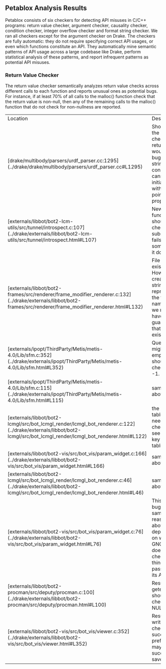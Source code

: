 ## Petablox Analysis Results

Petablox consists of six checkers for detecting API misuses in C/C++ programs: return value checker, argument checker, causality checker, condition checker, integer overflow checker and format string checker.  We ran all checkers except for the argument checker on Drake.  The checkers are fully automatic: they do not require specifying correct API usages, or even which functions constitute an API. They automatically mine semantic patterns of API usage across a large codebase like Drake, perform statistical analysis of these patterns, and report infrequent patterns as potential API misuses.


### Return Value Checker

The return value checker semantically analyzes return value checks across different calls to each function and reports unusual ones as potential bugs.  For instance, if at least 70% of all calls to the malloc() function check that the return value is non-null, then any of the remaining calls to the malloc() function that do not check for non-nullness are reported.

<table>
  <tr>
  	<td>
  		Location
  	</td>
  	<td>
  		Description
  	</td>
  </tr>

  <tr>
  	<td>
  		[drake/multibody/parsers/urdf_parser.cc:1295](../drake/drake/multibody/parsers/urdf_parser.cc#L1295)
  	</td>
  	<td>
  		Should do the null check after return; this would be a bug if the string constructor cannot initialize with null pointer properly.
  	</td>
  </tr>

  <tr>
  	<td>
  		[externals/libbot/bot2-lcm-utils/src/tunnel/introspect.c:107](../drake/externals/libbot/bot2-lcm-utils/src/tunnel/introspect.html#L107)
  	</td>
  	<td>
  		New function should check if subscription fails and do something if it does.
  	</td>
  </tr>

  <tr>
  	<td>
  		[externals/libbot/bot2-frames/src/renderer/frame_modifier_renderer.c:132](../drake/externals/libbot/bot2-frames/src/renderer/frame_modifier_renderer.html#L132)
  	</td>
  	<td>
  		File may not exist. However we create the string that represents the file name, so we may have a guarantee that the file exists.
  	</td>
  </tr>

  <tr>
  	<td>
  		[externals/ipopt/ThirdParty/Metis/metis-4.0/Lib/sfm.c:352](../drake/externals/ipopt/ThirdParty/Metis/metis-4.0/Lib/sfm.html#L352)
  	</td>
  	<td>
  		Queue might be empty and should be checked for -1.
  	</td>
  </tr>

  <tr>
  	<td>
  		[externals/ipopt/ThirdParty/Metis/metis-4.0/Lib/sfm.c:115](../drake/externals/ipopt/ThirdParty/Metis/metis-4.0/Lib/sfm.html#L115)
  	</td>
  	<td>
  		same as above
  	</td>
  </tr>

  <tr>
  	<td>
  		[externals/libbot/bot2-lcmgl/src/bot_lcmgl_render/lcmgl_bot_renderer.c:122](../drake/externals/libbot/bot2-lcmgl/src/bot_lcmgl_render/lcmgl_bot_renderer.html#L122)
  	</td>
  	<td>
  		the hash table lookup needs to be checked to see if the key is in the table
  	</td>
  </tr>

  <tr>
  	<td>
  		[externals/libbot/bot2-vis/src/bot_vis/param_widget.c:166](../drake/externals/libbot/bot2-vis/src/bot_vis/param_widget.html#L166)
  	</td>
  	<td>
  		same as above
  	</td>
  </tr>

  <tr>
  	<td>
  		[externals/libbot/bot2-lcmgl/src/bot_lcmgl_render/lcmgl_bot_renderer.c:46](../drake/externals/libbot/bot2-lcmgl/src/bot_lcmgl_render/lcmgl_bot_renderer.html#L46)
  	</td>
  	<td>
  		same as above
  	</td>
  </tr>

  <tr>
  	<td>
  		[externals/libbot/bot2-vis/src/bot_vis/param_widget.c:76](../drake/externals/libbot/bot2-vis/src/bot_vis/param_widget.html#L76)
  	</td>
  	<td>
  		This is a bug for the same reason as above, depending on whether GNOME does null checks on things passed to its APIs
  	</td>
  </tr>

  <tr>
  	<td>
  		[externals/libbot/bot2-procman/src/deputy/procman.c:100](../drake/externals/libbot/bot2-procman/src/deputy/procman.html#L100)
  	</td>
  	<td>
  		Result of getenv should be checked for NULL 
  	</td>
  </tr>

  <tr>
  	<td>
  		[externals/libbot/bot2-vis/src/bot_vis/viewer.c:352](../drake/externals/libbot/bot2-vis/src/bot_vis/viewer.html#L352)
  	</td>
  	<td>
  		Result of write not checked for success (so preferences may not be successfully saved)
  	</td>
  </tr>

</table>
